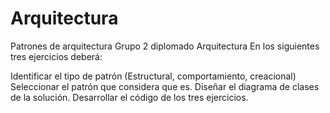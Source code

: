 # Arquitectura
Patrones de arquitectura
Grupo 2 diplomado Arquitectura
En los siguientes tres ejercicios deberá:

Identificar el tipo de patrón (Estructural, comportamiento, creacional)
Seleccionar el patrón que considera que es.
Diseñar el diagrama de clases de la solución.
Desarrollar el código de los tres ejercicios.
